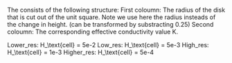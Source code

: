 The consists of the following structure:
First coloumn: The radius of the disk that is cut out of the unit square. Note
               we use here the radius insteads of the change in height. (can be transformed by
               substracting 0.25)
Second coloumn: The corresponding effective conductivity value K.

Lower_res: H_\text{cell}  = 5e-2
Low_res: H_\text{cell}    = 5e-3
High_res: H_\text{cell}   = 1e-3
Higher_res: H_\text{cell} = 5e-4
